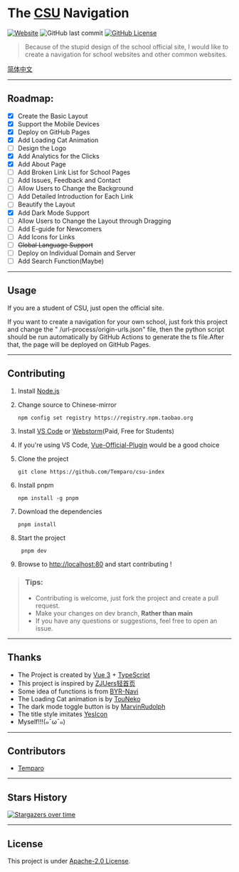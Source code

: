 # The [CSU](https://www.csu.edu.cn/) Navigation

[![Website](https://img.shields.io/website?url=https%3A%2F%2Fcsu-index.github.io%2F&up_message=CSU-Index&down_message=Time%20out&style=for-the-badge)](https://csu-index.github.io/)
![GitHub last commit](https://img.shields.io/github/last-commit/Temparo/csu-index?style=for-the-badge)
[![GitHub License](https://img.shields.io/github/license/Temparo/csu-index?style=for-the-badge)](LICENSE)

> Because of the stupid design of the school official site, I would like to create a navigation for school websites and
> other common websites.

[简体中文](README.zh-Hans.md)

---

## Roadmap:

- [x] Create the Basic Layout
- [x] Support the Mobile Devices
- [x] Deploy on GitHub Pages
- [x] Add Loading Cat Animation
- [ ] Design the Logo
- [x] Add Analytics for the Clicks
- [x] Add About Page
- [ ] Add Broken Link List for School Pages
- [ ] Add Issues, Feedback and Contact
- [ ] Allow Users to Change the Background
- [ ] Add Detailed Introduction for Each Link
- [ ] Beautify the Layout
- [x] Add Dark Mode Support
- [ ] Allow Users to Change the Layout through Dragging
- [ ] Add E-guide for Newcomers
- [ ] Add Icons for Links
- [ ] ~~Global Language Support~~
- [ ] Deploy on Individual Domain and Server
- [ ] Add Search Function(Maybe)

---

## Usage

If you are a student of CSU, just open the official site.

If you want to create a navigation for your own school, just fork this project and change the "
/url-process/origin-urls.json" file, then the python script should be run automatically by GitHub Actions to generate
the
ts file.After that, the page will be deployed on GitHub Pages.

---

## Contributing

1. Install [Node.js](https://nodejs.org/en/download/)

2. Change source to Chinese-mirror

   ```shell
   npm config set registry https://registry.npm.taobao.org
   ```

3. Install [VS Code](https://code.visualstudio.com/) or [Webstorm](https://www.jetbrains.com/webstorm/)(Paid, Free for
   Students)

4. If you're using VS Code, [Vue-Official-Plugin](https://marketplace.visualstudio.com/items?itemName=Vue.volar) would
   be a good choice

5. Clone the project

   ```shell
   git clone https://github.com/Temparo/csu-index
   ```

6. Install pnpm

   ```shell
   npm install -g pnpm
   ```

7. Download the dependencies

   ```shell
   pnpm install
   ```

8. Start the project

   ```shell
    pnpm dev
   ```
9. Browse to [http://localhost:80](http://localhost:80) and start contributing !

> ### Tips:
> - Contributing is welcome, just fork the project and create a pull request.
> - Make your changes on dev branch, **Rather than main**
> - If you have any questions or suggestions, feel free to open an issue.

---

## Thanks

- The Project is created by [Vue 3](https://vuejs.org/) + [TypeScript](https://www.typescriptlang.org/)
- This project is inspired by [ZJUers轻首页](https://zjuers.com/)
- Some idea of functions is from [BYR-Navi](https://github.com/BYR-Navi/BYR-Navi)
- The Loading Cat animation is by [TouNeko](https://codepen.io/touneko)
- The dark mode toggle button is by [MarvinRudolph](https://codepen.io/MarvinRudolph)
- The title style imitates [YesIcon](https://yesicon.app/)
- Myself!!!(๑¯ω¯๑)

---

## Contributors

- [Temparo](https://github.com/Temparo)

---

## Stars History

[![Stargazers over time](https://starchart.cc/Temparo/csu-index.svg)](https://starchart.cc/Temparo/csu-index)

---

## License

This project is under [Apache-2.0 License](LICENSE).
